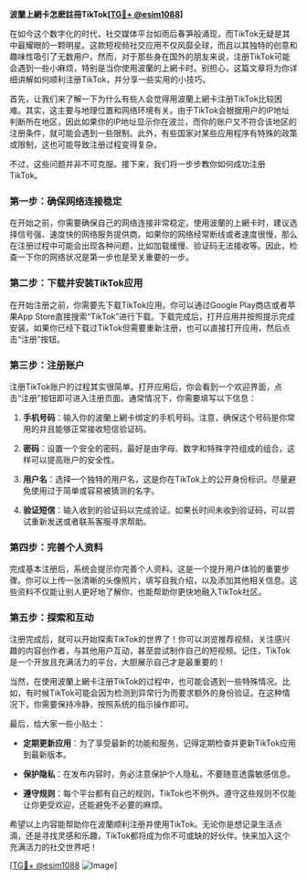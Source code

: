 **波蘭上網卡怎麽註冊TikTok[[TG💪+ @esim1088](https://t.me/s/esim1088)]**

在如今这个数字化的时代，社交媒体平台如雨后春笋般涌现，而TikTok无疑是其中最耀眼的一颗明星。这款短视频社交应用不仅风靡全球，而且以其独特的创意和趣味性吸引了无数用户。然而，对于那些身在国外的朋友来说，注册TikTok可能会遇到一些小麻烦，特别是当你使用波蘭的上網卡时。别担心，这篇文章将为你详细讲解如何顺利注册TikTok，并分享一些实用的小技巧。

首先，让我们来了解一下为什么有些人会觉得用波蘭上網卡注册TikTok比较困难。其实，这主要与地理位置和网络环境有关。由于TikTok会根据用户的IP地址判断所在地区，因此如果你的IP地址显示你在波兰，而你的账户又不符合该地区的注册条件，就可能会遇到一些限制。此外，有些国家对某些应用程序有特殊的政策或限制，这也可能导致注册过程变得复杂。

不过，这些问题并非不可克服。接下来，我们将一步步教你如何成功注册TikTok。

### 第一步：确保网络连接稳定

在开始之前，你需要确保自己的网络连接非常稳定。使用波蘭的上網卡时，建议选择信号强、速度快的网络服务提供商。如果你的网络经常断线或者速度很慢，那么在注册过程中可能会出现各种问题，比如加载缓慢、验证码无法接收等。因此，检查一下你的网络状况是第一步也是至关重要的一步。

### 第二步：下载并安装TikTok应用

在开始注册之前，你需要先下载TikTok应用。你可以通过Google Play商店或者苹果App Store直接搜索“TikTok”进行下载。下载完成后，打开应用并按照提示完成安装。如果你已经下载过TikTok但需要重新注册，也可以直接打开应用，然后点击“注册”按钮。

### 第三步：注册账户

注册TikTok账户的过程其实很简单。打开应用后，你会看到一个欢迎界面，点击“注册”按钮即可进入注册页面。通常情况下，你需要填写以下信息：

1. **手机号码**：输入你的波蘭上網卡绑定的手机号码。注意，确保这个号码是你常用的并且能够正常接收短信验证码。
   
2. **密码**：设置一个安全的密码，最好是由字母、数字和特殊字符组成的组合，这样可以提高账户的安全性。

3. **用户名**：选择一个独特的用户名，这是你在TikTok上的公开身份标识。尽量避免使用过于简单或容易被猜测的名字。

4. **验证短信**：输入收到的验证码以完成验证。如果长时间未收到验证码，可以尝试重新发送或者联系客服寻求帮助。

### 第四步：完善个人资料

完成基本注册后，系统会提示你完善个人资料。这是一个提升用户体验的重要步骤。你可以上传一张清晰的头像照片，填写自我介绍，以及添加其他相关信息。这些资料不仅能让别人更好地了解你，也能帮助你更快地融入TikTok社区。

### 第五步：探索和互动

注册完成后，就可以开始探索TikTok的世界了！你可以浏览推荐视频，关注感兴趣的内容创作者，与其他用户互动，甚至尝试制作自己的短视频。记住，TikTok是一个开放且充满活力的平台，大胆展示自己才是最重要的！

当然，在使用波蘭上網卡注册TikTok的过程中，也可能会遇到一些特殊情况。比如，有时候TikTok可能会因为检测到异常行为而要求额外的身份验证。在这种情况下，你需要保持冷静，按照系统的指示操作即可。

最后，给大家一些小贴士：

- **定期更新应用**：为了享受最新的功能和服务，记得定期检查并更新TikTok应用到最新版本。
  
- **保护隐私**：在发布内容时，务必注意保护个人隐私，不要随意透露敏感信息。

- **遵守规则**：每个平台都有自己的规则，TikTok也不例外。遵守这些规则不仅能让你更受欢迎，还能避免不必要的麻烦。

希望以上内容能帮助你在波蘭顺利注册并使用TikTok。无论你是想记录生活点滴，还是寻找灵感和乐趣，TikTok都将成为你不可或缺的好伙伴。快来加入这个充满活力的社交世界吧！

[[TG💪+ @esim1088](https://t.me/s/esim1088) ![Image](https://i.postimg.cc/4NQfJmqS/Snipaste-2025-05-13-00-14-12.png)]